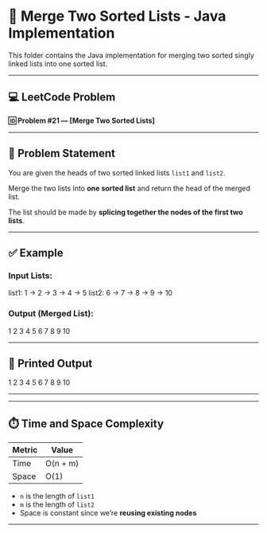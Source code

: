 # 🔗 Merge Two Sorted Lists - Java Implementation

This folder contains the Java implementation for merging two sorted singly linked lists into one sorted list.

---

## 💻 LeetCode Problem

**🆔 Problem #21 — [Merge Two Sorted Lists]**

---

## 📌 Problem Statement

You are given the heads of two sorted linked lists `list1` and `list2`.

Merge the two lists into **one sorted list** and return the head of the merged list.

The list should be made by **splicing together the nodes of the first two lists**.

---

## ✅ Example

### Input Lists:
list1: 1 → 2 → 3 → 4 → 5
list2: 6 → 7 → 8 → 9 → 10


### Output (Merged List):
1 2 3 4 5 6 7 8 9 10


---

## 🧪 Printed Output
1 2 3 4 5 6 7 8 9 10

---


---

## ⏱️ Time and Space Complexity

| Metric        | Value     |
|---------------|-----------|
| Time          | O(n + m)  |
| Space         | O(1)      |

- `n` is the length of `list1`
- `m` is the length of `list2`
- Space is constant since we’re **reusing existing nodes**

---


